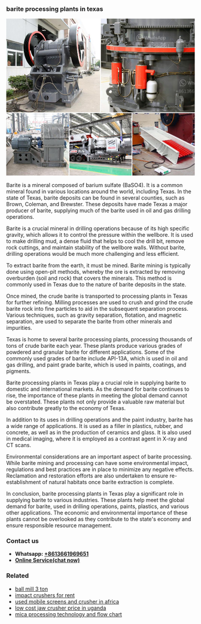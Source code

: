 <h3>barite processing plants in texas</h3><img src='1708332495.jpg' alt=''><p>Barite is a mineral composed of barium sulfate (BaSO4). It is a common mineral found in various locations around the world, including Texas. In the state of Texas, barite deposits can be found in several counties, such as Brown, Coleman, and Brewster. These deposits have made Texas a major producer of barite, supplying much of the barite used in oil and gas drilling operations.</p><p>Barite is a crucial mineral in drilling operations because of its high specific gravity, which allows it to control the pressure within the wellbore. It is used to make drilling mud, a dense fluid that helps to cool the drill bit, remove rock cuttings, and maintain stability of the wellbore walls. Without barite, drilling operations would be much more challenging and less efficient.</p><p>To extract barite from the earth, it must be mined. Barite mining is typically done using open-pit methods, whereby the ore is extracted by removing overburden (soil and rock) that covers the minerals. This method is commonly used in Texas due to the nature of barite deposits in the state.</p><p>Once mined, the crude barite is transported to processing plants in Texas for further refining. Milling processes are used to crush and grind the crude barite rock into fine particles to aid in the subsequent separation process. Various techniques, such as gravity separation, flotation, and magnetic separation, are used to separate the barite from other minerals and impurities.</p><p>Texas is home to several barite processing plants, processing thousands of tons of crude barite each year. These plants produce various grades of powdered and granular barite for different applications. Some of the commonly used grades of barite include API-13A, which is used in oil and gas drilling, and paint grade barite, which is used in paints, coatings, and pigments.</p><p>Barite processing plants in Texas play a crucial role in supplying barite to domestic and international markets. As the demand for barite continues to rise, the importance of these plants in meeting the global demand cannot be overstated. These plants not only provide a valuable raw material but also contribute greatly to the economy of Texas.</p><p>In addition to its uses in drilling operations and the paint industry, barite has a wide range of applications. It is used as a filler in plastics, rubber, and concrete, as well as in the production of ceramics and glass. It is also used in medical imaging, where it is employed as a contrast agent in X-ray and CT scans.</p><p>Environmental considerations are an important aspect of barite processing. While barite mining and processing can have some environmental impact, regulations and best practices are in place to minimize any negative effects. Reclamation and restoration efforts are also undertaken to ensure re-establishment of natural habitats once barite extraction is complete.</p><p>In conclusion, barite processing plants in Texas play a significant role in supplying barite to various industries. These plants help meet the global demand for barite, used in drilling operations, paints, plastics, and various other applications. The economic and environmental importance of these plants cannot be overlooked as they contribute to the state's economy and ensure responsible resource management.</p><h3>Contact us</h3><ul><li><strong>Whatsapp:&nbsp;<a href="https://wa.me/8613661969651">+8613661969651</a></strong></li><li><a href="https://swt.shibang-china.com/?git&amp;zhl&amp;barite processing plants in texas"><strong>Online Service(chat now)</strong></a></li></ul><h3>Related</h3><ul><li><a href='ball mill 3 ton.md'>ball mill 3 ton</a></li><li><a href='impact crushers for rent.md'>impact crushers for rent</a></li><li><a href='used mobile screens and crusher in africa.md'>used mobile screens and crusher in africa</a></li><li><a href='low cost jaw crusher price in uganda.md'>low cost jaw crusher price in uganda</a></li><li><a href='mica processing technology and flow chart.md'>mica processing technology and flow chart</a></li></ul>